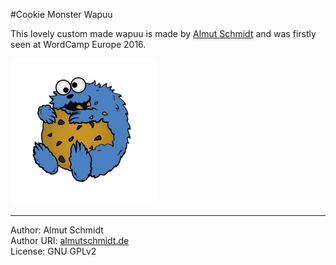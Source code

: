 #Cookie Monster Wapuu

This lovely custom made wapuu is made by [Almut Schmidt](https://twitter.com/_Katiene_) and was firstly seen at WordCamp Europe 2016.

![](cookie-monster-wapuu.png)

***

Author: Almut Schmidt  
Author URI: [almutschmidt.de](https://twitter.com/_Katiene_)  
License: GNU GPLv2
